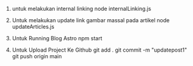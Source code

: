 1. untuk melakukan internal linking
node internalLinking.js

2. Untuk melakukan update link gambar massal pada artikel
node updateArticles.js 

3. Untuk Running Blog Astro
npm start

4. Untuk Upload Project Ke Github
git add .
git commit -m "updatepost1"
git push origin main 